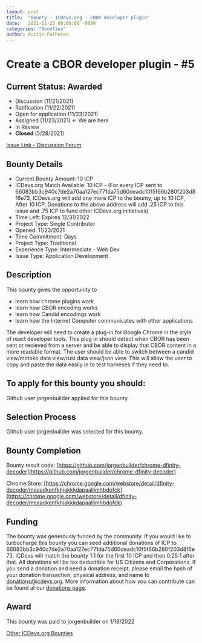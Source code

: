 ```yaml
---
layout: post
title:  "Bounty - ICDevs.org - CBOR developer plugin"
date:   2021-11-23 00:00:00 -0600
categories: "Bounties"
author: Austin Fatheree
---
```


# Create a CBOR developer plugin - #5

## Current Status: Awarded

* Discussion (11/21/2021)
* Ratification (11/22/2021)
* Open for application (11/23/2021)
* Assigned (11/23/2021) <- We are here
* In Review
* **Closed** (5/28/2021)

[Issue Link - Discussion Forum](https://forum.dfinity.org/t/cbor-plug-in-or-tools/4556/26)

## Bounty Details

* Current Bounty Amount: 10 ICP
* ICDevs.org Match Available: 10 ICP - (For every ICP sent to 66083bb3c940c7de2a70aa127ec771da75d60deadc10f5f66b280f203d8f6e73, ICDevs.org will add one more ICP to the bounty, up to 10 ICP, After 10 ICP, Donations to the above address will add .25 ICP to this issue and .75 ICP to fund other ICDevs.org initiatives)
* Time Left: Expires 12/31/2022
* Project Type: Single Contributor
* Opened: 11/23/2021
* Time Commitment: Days
* Project Type: Traditional
* Experience Type: Intermediate - Web Dev
* Issue Type: Application Development

## Description

This bounty gives the opportunity to

* learn how chrome plugins work
* learn how CBOR encoding works
* learn how Candid encodings work
* learn how the Internet Computer communicates with other applications

The developer will need to create a plug-in for Google Chrome in the style of react developer tools.  This plug in should detect when CBOR has been sent or recieved from a server and be able to display that CBOR content in a more readable format. The user should be able to switch between a candid view/motoko data view/rust data view/json view.  This will allow the user to copy and paste the data easily in to test harneses if they need to. 


## To apply for this bounty you should:

Github user jorgenbuilder applied for this bounty.

## Selection Process

Github user jorgenbuilder was selected for this bounty.

## Bounty Completion

Bounty result code: [https://github.com/jorgenbuilder/chrome-dfinity-decoder](https://github.com/jorgenbuilder/chrome-dfinity-decoder)

Chrome Store: [https://chrome.google.com/webstore/detail/dfinity-decoder/meaadkenfkhjakkkdapaallimhbdofck](https://chrome.google.com/webstore/detail/dfinity-decoder/meaadkenfkhjakkkdapaallimhbdofck)

## Funding

The bounty was generously funded by the community. If you would like to turbocharge this bounty you can seed additional donations of ICP to 66083bb3c940c7de2a70aa127ec771da75d60deadc10f5f66b280f203d8f6e73.  ICDevs will match the bounty 1:1 for the first 10 ICP and then 0.25:1 after that.  All donations will be tax deductible for US Citizens and Corporations.  If you send a donation and need a donation receipt, please email the hash of your donation transaction, physical address, and name to donations@icdevs.org.  More information about how you can contribute can be found at our [donations page](https://icdevs.org/donations.html).

## Award

This bounty was paid to jorgenbuilder on 1/18/2022


[Other ICDevs.org Bounties](https://icdevs.org/bounties.html)
